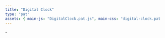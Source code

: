 ```yaml
---
title: "Digital Clock"
type: "pat"
assets: { main-js: "DigitalClock.pat.js", main-css: "digital-clock.pat.css" }
---
```


<div class="pat-digital-clock__base" data-js-pat="DigitalClock">
  <time class="cmp-time__base js-digital-clock__time" datetime="">-</time>
</div>